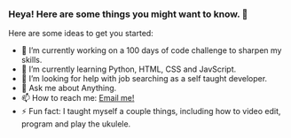 ### Heya! Here are some things you might want to know. 👋


Here are some ideas to get you started:

- 🔭 I’m currently working on a 100 days of code challenge to sharpen my skills.
- 🌱 I’m currently learning Python, HTML, CSS and JavScript.
- 🤔 I’m looking for help with job searching as a self taught developer.
- 💬 Ask me about Anything.
- 📫 How to reach me: [Email me!](kris.stoltz@gmail.com)
- ⚡ Fun fact: I taught myself a couple things, including how to video edit, program and play the ukulele. 
